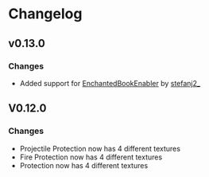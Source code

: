 # Changelog 

## v0.13.0
### Changes
 - Added support for [EnchantedBookEnabler](https://modrinth.com/datapack/enchantedbookenabler-datapack) by [stefanj2_](https://modrinth.com/user/stefanJ2)

## V0.12.0
### Changes
 - Projectile Protection now has 4 different textures 
 - Fire Protection now has 4 different textures
 - Protection now has 4 different textures